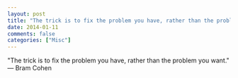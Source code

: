 ```yaml
---
layout: post
title: "The trick is to fix the problem you have, rather than the problem you want."
date: 2014-01-11
comments: false
categories: ["Misc"]
---
```


<span class='quote'>"The trick is to fix the problem you have, rather than the problem you want."</span>
<span class='by'>— Bram Cohen</span>
